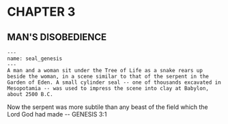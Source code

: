 # CHAPTER 3

## MAN'S DISOBEDIENCE

```{figure} ./../../../imgs/Old/Genesis/Chapter_003/604924001.jpg
---
name: seal_genesis
---
A man and a woman sit under the Tree of Life as a snake rears up beside the woman, in a scene similar to that of the serpent in the Garden of Eden. A small cylinder seal -- one of thousands excavated in Mesopotamia -- was used to impress the scene into clay at Babylon, about 2500 B.C.
```

Now the serpent was more subtile than any beast of the field which the Lord God had made -- GENESIS 3:1